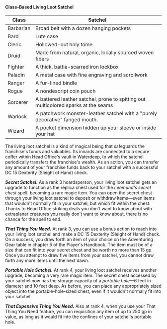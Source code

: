 #### Class-Based Living Loot Satchel
| Class     | Satchel                                                                            |
|-----------|------------------------------------------------------------------------------------|
| Barbarian | Broad belt with a dozen hanging pockets                                            |
| Bard      | Lute case                                                                          |
| Cleric    | Hollowed-out holy tome                                                             |
| Druid     | Made from natural, organic, locally sourced woven fibers                           |
| Fighter   | A thick, battle-scarred iron lockbox                                               |
| Paladin   | A metal case with fine engraving and scrollwork                                    |
| Ranger    | A fur-lined bindle                                                                 |
| Rogue     | A nondescript coin pouch                                                           |
| Sorcerer  | A battered leather satchel, prone to spitting out multicolored sparks at the seams |
| Warlock   | A patchwork monster-leather satchel with a "purely decorative" fanged mouth.       |
| Wizard    | A pocket dimension hidden up your sleeve or inside your hat                        |

The living loot satchel is a kind of magical being that safeguards the franchise's funds and valuables. Its innards are connected to a secure coffer within Head Office's vault in Waterdeep, to which the satchel periodically transfers the franchise's wealth. As an action, you can transfer any amount of your franchise funds back to your satchel with a successful DC 15 Dexterity (Sleight of Hand) check.

***Secret Satchel.*** As a rank 3 hoardsperson, your living loot satchel gets an upgrade to function as the replica chest used for the *Leomund's secret chest* spell, becoming a rare magic item. You can open the secret chest through your living loot satchel to deposit or withdraw items—even items that wouldn't normally fit in your satchel, but which fit within the chest. Thanks to Head Office striking deals you don't want to know about with extraplanar creatures you really don't want to know about, there is no chance for the spell to end.

***That Thing You Need.*** At rank 3, you can use a bonus action to reach into your living loot satchel and make a DC 15 Dexterity (Sleight of Hand) check. On a success, you draw forth an item of your choice on the Adventuring Gear table in chapter 5 of the Player's Handbook. The item must be of a size that can fit into your secret chest and be worth no more than 15 gp. Once you attempt to draw five items from your satchel, you cannot draw forth any more items until the next dawn.

***Portable Hole Satchel.*** At rank 4, your living loot satchel receives another upgrade, becoming a very rare magic item. The secret chest accessed by your satchel now has the storage capacity of a *portable hole*—6 feet in diameter and 10 feet deep. As before, you can place any appropriately sized object into the portable-hole-sized chest, even if it wouldn't normally fit into your satchel.

***That Expensive Thing You Need.*** Also at rank 4, when you use your That Thing You Need feature, you can requisition any item of up to 250 gp in value, as long as it would fit into the confines of your satchel's portable hole.



